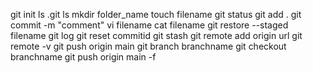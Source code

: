 git init 
ls .git
ls
mkdir folder_name
touch filename
git status
git add .
git commit -m "comment"
vi filename
cat filename
git restore --staged filename
git log
git reset commitid
git stash
git remote add origin url
git remote -v
git push origin main
git branch branchname
git checkout branchname
git push origin main -f
